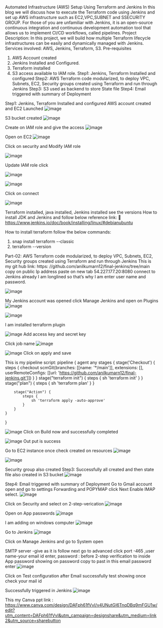 Automated Infrastructure (AWS) Setup Using Terraform and Jenkins 
In this blog we will discuss how to execute the Terraform code using Jenkins and set up AWS infrastructure such as EC2,VPC,SUBNET and SSECURITY GROUP.
For those of you are unfamiliar with Jenkins, it is an open-source continuous integration and continuous development automation tool that allows us to implement CI/CD workflows, called pipelines.
Project Description: In this project, we will build how multiple Terraform lifecycle infrastructures can be easily and dynamically managed with Jenkins.
Services involved: AWS, Jenkins, Terraform, S3.
Pre-requisites
1.	AWS Account created
2.	Jenkins Installed and Configured.
3.	Terraform installed
4.	S3 access available to IAM role.
Step1: Jenkins, Terraform Installed and configured
Step2: AWS Terraform code modularized, to deploy VPC, Subnets, EC2, Security groups created using Terraform and run through Jenkins
Step3: S3 used as backend to store State file 
Step4: Email triggered with summary of Deployment



Step1: Jenkins, Terraform Installed and configured
AWS account created and EC2 Launched 
![image](https://github.com/anilkumarn12/final-jenkins/assets/134625092/84dcbe97-9e0a-4a1b-968f-19a7c8f3b4df)
 
S3 bucket created
 ![image](https://github.com/anilkumarn12/final-jenkins/assets/134625092/f112eeee-99df-4377-87ab-96e0e0b1e38d)



Create on IAM role and give the access
 ![image](https://github.com/anilkumarn12/final-jenkins/assets/134625092/94a799da-a1a5-4fa3-9e6f-255d0660585f)


Open on EC2 
 ![image](https://github.com/anilkumarn12/final-jenkins/assets/134625092/a50412a2-f059-41f0-8ce8-0c88f07d1806)

Click on security and Modify IAM role 

![image](https://github.com/anilkumarn12/final-jenkins/assets/134625092/26e85da5-88ff-416f-be70-b6603ffb12ba)

Update IAM role click

![image](https://github.com/anilkumarn12/final-jenkins/assets/134625092/78709986-676d-4400-b52b-62093a63f20c)

 


 ![image](https://github.com/anilkumarn12/final-jenkins/assets/134625092/5a901242-864a-411f-a2e7-d4d430069c2b)

Click on connect

 ![image](https://github.com/anilkumarn12/final-jenkins/assets/134625092/5a552e81-e7e6-479f-a232-e4ee30a6a27b)

Terraform installed, java installed, Jenkins installed see the versions
How to install JDK and Jenkins and follow below reference link:
	https://www.jenkins.io/doc/book/installing/linux/#debianubuntu

How to install terraform follow the below commands:
   1. snap install terraform --classic
   2. terraform --version  

Part-02: AWS Terraform code modularized, to deploy VPC, Subnets, EC2, Security groups created using Terraform and run through Jenkins
This is my git hub link: https: //github.com/anilkumarn12/final-jenkins/tree/main
copy on public Ip address paste on new tab 54.227.177.20:8080 connect to Jenkins already I am longlined so that’s why I am enter user name and password.

![image](https://github.com/anilkumarn12/final-jenkins/assets/134625092/c993186e-7fe3-4865-abbf-0fa03464c367)

 
My Jenkins account was opened click Manage Jenkins and open on Plugins
 ![image](https://github.com/anilkumarn12/final-jenkins/assets/134625092/1a09ac6c-ce7d-4316-8ef5-9d26c58ec96d)


![image](https://github.com/anilkumarn12/final-jenkins/assets/134625092/66c0bf58-8d31-4879-b19f-0fa1827a6de0)

I am installed terraform plugin

![image](https://github.com/anilkumarn12/final-jenkins/assets/134625092/e3fea421-1751-4d30-aec3-d68113d6bce5)
Add access key and secret key 

Click job name
 ![image](https://github.com/anilkumarn12/final-jenkins/assets/134625092/a356485a-77c6-45f2-8024-3700fe489487)

![image](https://github.com/anilkumarn12/final-jenkins/assets/134625092/2a4273c9-15da-43ee-a73f-479b0cae19fd)
Click on apply and save

This is my pipeline script:
pipeline {
    agent any
    stages {
        stage('Checkout') {
            steps {
                checkout scmGit(branches: [[name: '*/main']], extensions: [], userRemoteConfigs: [[url: 'https://github.com/anilkumarn12/final-jenkins.git']])
            }
        }
        stage("terraform init") {
            steps {
                sh 'terraform init'
            }
        }
        stage("plan") {
            steps {
                sh 'terraform plan'
            }
        }

        stage("Action") {
            steps {
                sh 'terraform apply -auto-approve'
            }
        }
    }
}

![image](https://github.com/anilkumarn12/final-jenkins/assets/134625092/4e5e7cb0-0f5b-433b-84af-e41880a915e4)
Click on Build now and successfully completed 

 
![image](https://github.com/anilkumarn12/final-jenkins/assets/134625092/e37e74f8-404a-49f9-9b4a-defdcb9e1bf0)
Out put is success


Go to EC2 instance once check created on resources
 ![image](https://github.com/anilkumarn12/final-jenkins/assets/134625092/3602863a-7a4b-4e2f-9eaa-d2ea04c638b7)


 ![image](https://github.com/anilkumarn12/final-jenkins/assets/134625092/7d7f3075-7925-4188-89de-e7a83488b62e)

Security group also created 
Step3: Successfully all created and then state file also created in S3 bucket
 ![image](https://github.com/anilkumarn12/final-jenkins/assets/134625092/fc691a7e-9ff4-4ad8-a047-d3895a1cbe7b)

Step4: Email triggered with summary of Deployment
Go to Gmail account open and go to settings Forwarding and POPYMAP click
Next Enable IMAP select. 
![image](https://github.com/anilkumarn12/final-jenkins/assets/134625092/a60fa5f8-d820-46b0-abbe-e78bf549c995)

Click on Security and select on 2-step-verication
 ![image](https://github.com/anilkumarn12/final-jenkins/assets/134625092/413bd8ba-64d3-4744-b91f-b0f65cba710c)
 

Open on App passwords 
![image](https://github.com/anilkumarn12/final-jenkins/assets/134625092/1f7c1bb9-bc63-4f33-9a66-ed272c27308c)
 

I am adding on windows computer
 ![image](https://github.com/anilkumarn12/final-jenkins/assets/134625092/7893d814-06da-4b07-9408-9522e70a935a)


Go to Jenkins 
 ![image](https://github.com/anilkumarn12/final-jenkins/assets/134625092/ac2e60a9-e2ab-4879-bf55-52bdb78cf07b)

Click on Manage Jenkins and go to System open 



SMTP server -give as it is follow next go to advanced  click port -465 ,user name-your email id enter, password : before 2-step verification to inside App password showing on password copy to past in this email password enter 
 ![image](https://github.com/anilkumarn12/final-jenkins/assets/134625092/419b91ba-93f1-4f3f-a36b-3c9731738e87)

Click on Test configuration after Email successfully test showing once check your mail id

Successfully triggered in Jenkins
 ![image](https://github.com/anilkumarn12/final-jenkins/assets/134625092/c92acd77-3f1d-4c17-8189-e8c1468685ab)

This my Canva ppt link :  
https://www.canva.com/design/DAFph61fVvI/v4UNutGI6TnqDBq9mFGU1w/edit?utm_content=DAFph61fVvI&utm_campaign=designshare&utm_medium=link2&utm_source=sharebutton
